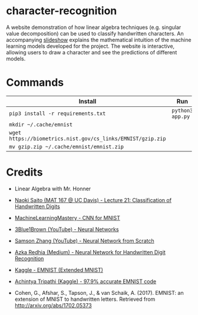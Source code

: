 # character-recognition

A website demonstration of how linear algebra techniques (e.g. singular value decomposition) can be used to classify handwritten characters. An accompanying [slideshow](https://docs.google.com/presentation/d/1O5eeYbItA2KitufxAa5cZMYMJOYkmisl1KJQsGiyAv0/edit?usp=sharing) explains the mathematical intuition of the machine learning models developed for the project. The website is interactive, allowing users to draw a character and see the predictions of different models.

# Commands

| Install                                                     | Run              | Clean            |
| ----------------------------------------------------------- | ---------------- | ---------------- |
| `pip3 install -r requirements.txt`                          | `python3 app.py` | `rm -rf *.model` |
| `mkdir ~/.cache/emnist`                                     |                  |                  |
| `wget https://biometrics.nist.gov/cs_links/EMNIST/gzip.zip` |                  |                  |
| `mv gzip.zip ~/.cache/emnist/emnist.zip`                    |                  |                  |

# Credits

- Linear Algebra with Mr. Honner

- [Naoki Saito (MAT 167 @ UC Davis) - Lecture 21: Classification of Handwritten Digits](https://www.math.ucdavis.edu/~saito/courses/167.s12/Lecture21.pdf)

- [MachineLearningMastery - CNN for MNIST](https://machinelearningmastery.com/how-to-develop-a-convolutional-neural-network-from-scratch-for-mnist-handwritten-digit-classification/)

- [3Blue1Brown (YouTube) - Neural Networks](https://www.youtube.com/playlist?list=PLZHQObOWTQDNU6R1_67000Dx_ZCJB-3pi)

- [Samson Zhang (YouTube) - Neural Network from Scratch](https://youtu.be/w8yWXqWQYmU)

- [Azka Redhia (Medium) - Neural Network for Handwritten Digit Recognition](https://medium.com/@azkardm/handwritten-digit-recognition-4dc904edb515)

- [Kaggle - EMNIST (Extended MNIST)](https://www.kaggle.com/datasets/crawford/emnist)

- [Achintya Tripathi (Kaggle) - 97.9% accurate EMNIST code](https://www.kaggle.com/code/achintyatripathi/emnist-letter-dataset-97-9-acc-val-acc-91-78/notebook)

- Cohen, G., Afshar, S., Tapson, J., & van Schaik, A. (2017). EMNIST: an extension of MNIST to handwritten letters. Retrieved from http://arxiv.org/abs/1702.05373
